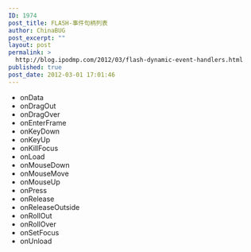 ```yaml
---
ID: 1974
post_title: FLASH-事件句柄列表
author: ChinaBUG
post_excerpt: ""
layout: post
permalink: >
  http://blog.ipodmp.com/2012/03/flash-dynamic-event-handlers.html
published: true
post_date: 2012-03-01 17:01:46
---
```

<ul>
	<li>onData</li>
	<li>onDragOut</li>
	<li>onDragOver</li>
	<li>onEnterFrame</li>
	<li>onKeyDown</li>
	<li>onKeyUp</li>
	<li>onKillFocus</li>
	<li>onLoad</li>
	<li>onMouseDown</li>
	<li>onMouseMove</li>
	<li>onMouseUp</li>
	<li>onPress</li>
	<li>onRelease</li>
	<li>onReleaseOutside</li>
	<li>onRollOut</li>
	<li>onRollOver</li>
	<li>onSetFocus</li>
	<li>onUnload</li>
</ul>
&nbsp;